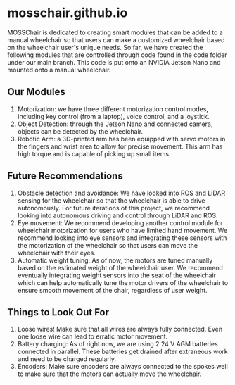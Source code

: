 # mosschair.github.io

MOSSChair is dedicated to creating smart modules that can be added to a manual wheelchair so that users can make a customized wheelchair based on the wheelchair user's unique needs. So far, we have created the following modules that are controlled through code found in the code folder under our main branch. This code is put onto an NVIDIA Jetson Nano and mounted onto a manual wheelchair. 

## Our Modules
1. Motorization: we have three different motorization control modes, including key control (from a laptop), voice control, and a joystick.
2. Object Detection: through the Jetson Nano and connected camera, objects can be detected by the wheelchair.
3. Robotic Arm: a 3D-printed arm has been equipped with servo motors in the fingers and wrist area to allow for precise movement. This arm has high torque and is capable of picking up small items.


## Future Recommendations
1. Obstacle detection and avoidance: We have looked into ROS and LiDAR sensing for the wheelchair so that the wheelchair is able to drive autonomously. For future iterations of this project, we recommend looking into autonomous driving and control through LiDAR and ROS.
2. Eye movement: We recommend developing another control module for wheelchair motorization for users who have limited hand movement. We recommend looking into eye sensors and integrating these sensors with the motorization of the wheelchair so that users can move the wheelchair with their eyes.
3. Automatic weight tuning: As of now, the motors are tuned manually based on the estimated weight of the wheelchair user. We recommend eventually integrating weight sensors into the seat of the wheelchair which can help automatically tune the motor drivers of the wheelchair to ensure smooth movement of the chair, regardless of user weight.

## Things to Look Out For
1. Loose wires! Make sure that all wires are always fully connected. Even one loose wire can lead to erratic motor movement.
2. Battery charging: As of right now, we are using 2 24 V AGM batteries connected in parallel. These batteries get drained after extraneous work and need to be charged regularly.
3. Encoders: Make sure encoders are always connected to the spokes well to make sure that the motors can actually move the wheelchair.
